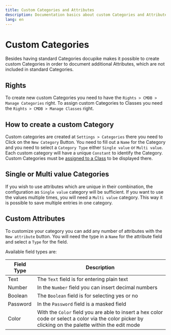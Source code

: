 ```yaml
---
title: Custom Categories and Attributes
description: Documentation basics about custom Categories and Attributes
lang: en
---
```


# Custom Categories

Besides having standard Categories docupike makes it possible to create custom Categories in order to document additional Attributes, which are not included in standard Categories.

## Rights

To create new custom Categories you need to have the `Rights > CMDB > Manage Categories` right.
To assign custom Categories to Classes you need the `Rights > CMDB > Manage Classes` right.

## How to create a custom Category

Custom categories are created at `Settings > Categories` there you need to Click on the `New Category` Button. You need to fill out a `Name` for the Category and you need to select a `Category Type` either `Single value` or `Multi value`.
Each custom category will have a unique `Constant` to identify the Category.
Custom Categories must be [assigned to a Class](../user/basics/classes.md) to be displayed there.

## Single or Multi value Categories

If you wish to use attributes which are unique in their combination, the configuration as `Single value` category will be sufficient.
If you want to use the values multiple times, you will need a `Multi value` category. This way it is possible to save multiple entries in one category.

## Custom Attributes

To customize your category you can add any number of attributes with the `New attribute` button. You will need the type in a `Name` for the attribute field and select a `Type` for the field.

Available field types are:

| Field Type  | Description |
| --- | --- |
| Text | The `Text` field is for entering plain text |
| Number | In the `Number` field you can insert decimal numbers |
| Boolean | The `Boolean` field is for selecting yes or no |
| Password | In the `Password` field is a masked field |
| Color | With the `Color` field you are able to insert a hex color code or select a color via the color picker by clicking on the palette within the edit mode |
